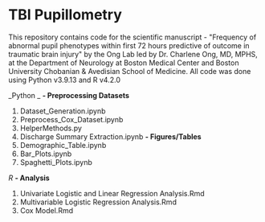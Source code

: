# TBI Pupillometry

This repository contains code for the scientific manuscript - "Frequency of abnormal pupil phenotypes within first 72 hours predictive of outcome in traumatic brain injury" by the Ong Lab led by Dr. Charlene Ong, MD, MPHS, at the Department of Neurology at Boston Medical Center and Boston University Chobanian & Avedisian School of Medicine. All code was done using Python v3.9.13 and R v4.2.0

_Python _
**- Preprocessing Datasets**
  1. Dataset_Generation.ipynb
  2. Preprocess_Cox_Dataset.ipynb
  3. HelperMethods.py
  4. Discharge Summary Extraction.ipynb
**- Figures/Tables**
  1. Demographic_Table.ipynb
  2. Bar_Plots.ipynb
  3. Spaghetti_Plots.ipynb
 
_R_
**- Analysis**
  1. Univariate Logistic and Linear Regression Analysis.Rmd
  2. Multivariable Logistic Regression Analysis.Rmd
  3. Cox Model.Rmd
